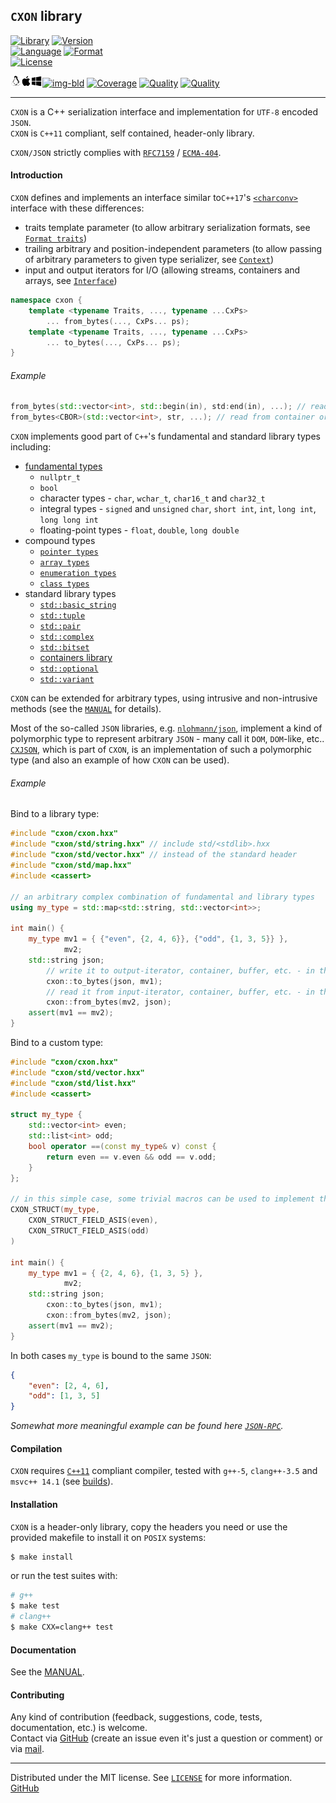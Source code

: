 ## `CXON` library

[![Library][img-lib]](https://github.com/oknenavin/cxon)
[![Version][img-ver]](https://github.com/oknenavin/cxon/releases)  
[![Language][img-lng]](https://isocpp.org/wiki/faq/cpp11)
[![Format][img-fmt]](http://json.org)  
[![License][img-lic]](LICENSE)

[![Build][img-lnx]![img-osx]![img-win]![img-bld]](https://travis-ci.org/oknenavin/cxon)
[![Coverage][img-cov]](https://codecov.io/gh/oknenavin/cxon)
[![Quality][img-cod]](https://www.codacy.com/app/oknenavin/cxon?utm_source=github.com&amp;utm_medium=referral&amp;utm_content=oknenavin/cxon&amp;utm_campaign=Badge_Grade)
[![Quality][img-lgtm-qual]](https://lgtm.com/projects/g/oknenavin/cxon/context:cpp)
<!--[![Alerts][img-lgtm-alrt]](https://lgtm.com/projects/g/oknenavin/cxon/alerts/)-->

--------------------------------------------------------------------------------


`CXON` is a C++ serialization interface and implementation for `UTF-8` encoded `JSON`.  
`CXON` is `C++11` compliant, self contained, header-only library.  

`CXON/JSON` strictly complies with [`RFC7159`][RFC7159] / [`ECMA-404`][ECMA-404].

#### Introduction

`CXON` defines and implements an interface similar to`C++17`'s [`<charconv>`][std-charconv]
interface with these differences:

- traits template parameter (to allow arbitrary serialization formats, see
  [`Format traits`](src/cxon/README.md#format-traits))
- trailing arbitrary and position-independent parameters (to allow passing of arbitrary
  parameters to given type serializer, see [`Context`](src/cxon/README.md#context))
- input and output iterators for I/O (allowing streams, containers and arrays,
  see [`Interface`](src/cxon/README.md#interface))

```c++
namespace cxon {
    template <typename Traits, ..., typename ...CxPs>
        ... from_bytes(..., CxPs... ps);
    template <typename Traits, ..., typename ...CxPs>
        ... to_bytes(..., CxPs... ps);
}
```

###### Example

``` c++
from_bytes(std::vector<int>, std::begin(in), std:end(in), ...); // read from iterator (default format `JSON`)
from_bytes<CBOR>(std::vector<int>, str, ...); // read from container or array (format `CBOR`)
```

`CXON` implements good part of `C++`'s fundamental and standard library types including:

- [fundamental types][cpp-fund-types]
    - `nullptr_t`
    - `bool`
    - character types - `char`, `wchar_t`, `char16_t` and `char32_t`
    - integral types - `signed` and `unsigned` `char`, `short int`, `int`, `long int`,
	  `long long int`
    - floating-point types - `float`, `double`, `long double`
- compound types
  - [`pointer types`][cpp-ptr]
  - [`array types`][cpp-arr]
  - [`enumeration types`][cpp-enum]
  - [`class types`][cpp-class]
- standard library types
    - [`std::basic_string`][std-bstr]
    - [`std::tuple`][std-tuple]
    - [`std::pair`][std-pair]
    - [`std::complex`][std-complex]
    - [`std::bitset`][std-bitset]
    - [containers library][std-container]
    - [`std::optional`][std-opt]
    - [`std::variant`][std-var]

`CXON` can be extended for arbitrary types, using intrusive and non-intrusive methods
(see the [`MANUAL`](src/cxon/README.md#implementation-bridge) for details).

Most of the so-called `JSON` libraries, e.g. [`nlohmann/json`](https://github.com/nlohmann/json),
implement a kind of polymorphic type to represent arbitrary `JSON` - many call it `DOM`, `DOM`-like, etc..
[`CXJSON`](src/cxon/cxjson/README.md), which is part of `CXON`, is an implementation of such a
polymorphic type (and also an example of how `CXON` can be used).


###### Example

Bind to a library type:

``` c++
#include "cxon/cxon.hxx"
#include "cxon/std/string.hxx" // include std/<stdlib>.hxx
#include "cxon/std/vector.hxx" // instead of the standard header
#include "cxon/std/map.hxx"
#include <cassert>

// an arbitrary complex combination of fundamental and library types
using my_type = std::map<std::string, std::vector<int>>;

int main() {
    my_type mv1 = { {"even", {2, 4, 6}}, {"odd", {1, 3, 5}} },
            mv2;
    std::string json;
        // write it to output-iterator, container, buffer, etc. - in this case, std::string
        cxon::to_bytes(json, mv1);
        // read it from input-iterator, container, buffer, etc. - in this case, std::string
        cxon::from_bytes(mv2, json);
    assert(mv1 == mv2);
}
```

Bind to a custom type:

``` c++
#include "cxon/cxon.hxx"
#include "cxon/std/vector.hxx"
#include "cxon/std/list.hxx"
#include <cassert>

struct my_type {
    std::vector<int> even;
    std::list<int> odd;
    bool operator ==(const my_type& v) const {
        return even == v.even && odd == v.odd;
    }
};

// in this simple case, some trivial macros can be used to implement the type for CXON
CXON_STRUCT(my_type,
    CXON_STRUCT_FIELD_ASIS(even),
    CXON_STRUCT_FIELD_ASIS(odd)
)

int main() {
    my_type mv1 = { {2, 4, 6}, {1, 3, 5} },
            mv2;
    std::string json;
        cxon::to_bytes(json, mv1);
        cxon::from_bytes(mv2, json);
    assert(mv1 == mv2);
}
```

In both cases `my_type` is bound to the same `JSON`:

``` json
{
    "even": [2, 4, 6],
    "odd": [1, 3, 5]
}
```

*Somewhat more meaningful example can be found here [`JSON-RPC`](src/cxon/README.md#example-json-rpc).*

#### Compilation

`CXON` requires [`C++11`][cpp-comp-support] compliant compiler, tested with `g++-5`,
`clang++-3.5` and `msvc++ 14.1` (see [builds](https://travis-ci.org/oknenavin/cxon)).

#### Installation

`CXON` is a header-only library, copy the headers you need or use
the provided makefile to install it on `POSIX` systems:

``` bash
$ make install
```

or run the test suites with:

``` bash
# g++
$ make test
# clang++
$ make CXX=clang++ test
```

#### Documentation

See the [MANUAL](doc/README.md).

#### Contributing

Any kind of contribution (feedback, suggestions, code, tests, documentation, etc.) is welcome.  
Contact via [GitHub][GitHub] (create an issue even it's just a question or comment) or
via [mail](mailto:oknenavin@outlook.com).


-------------------------------------------------------------------------------
Distributed under the MIT license. See [`LICENSE`](LICENSE) for more information.  
[GitHub][GitHub]  


<!-- links -->
[img-lib]: https://img.shields.io/badge/lib-CXON-608060.svg?style=plastic
[img-ver]: https://img.shields.io/github/release/oknenavin/cxon.svg?style=plastic&color=608060
[img-lng]: https://img.shields.io/badge/language-C++11/17-608060.svg?style=plastic&logo=C%2B%2B
[img-fmt]: https://img.shields.io/badge/language-JSON-608060.svg?style=plastic&logo=JSON
[img-lic]: https://img.shields.io/badge/license-MIT-608060.svg?style=plastic
[img-lnx]: .rc/linux.png
[img-osx]: .rc/osx.png
[img-win]: .rc/windows.png
[img-bld]: https://travis-ci.org/oknenavin/cxon.svg?branch=master
[img-cov]: https://codecov.io/gh/oknenavin/cxon/branch/master/graph/badge.svg
[img-cod]: https://api.codacy.com/project/badge/Grade/503ff2e908b745ba9dfeba2b50ec2201
[img-lgtm-qual]: https://img.shields.io/lgtm/grade/cpp/g/oknenavin/cxon.svg?logo=lgtm&logoWidth=18
[img-lgtm-alrt]: https://img.shields.io/lgtm/alerts/g/oknenavin/cxon.svg?logo=lgtm&logoWidth=18
[RFC7159]: https://www.ietf.org/rfc/rfc7159.txt
[ECMA-404]: http://www.ecma-international.org/publications/files/ECMA-ST/ECMA-404.pdf
[GitHub]: https://github.com/oknenavin/cxon
[std-charconv]: https://en.cppreference.com/mwiki/index.php?title=cpp/header/charconv&oldid=105120
[cpp-comp-support]: https://en.cppreference.com/mwiki/index.php?title=cpp/compiler_support&oldid=108771
[cpp-fund-types]: https://en.cppreference.com/mwiki/index.php?title=cpp/language/types&oldid=108124
[cpp-ptr]: https://en.cppreference.com/mwiki/index.php?title=cpp/language/pointer&oldid=109738
[cpp-arr]: https://en.cppreference.com/mwiki/index.php?title=cpp/language/array&oldid=111607
[cpp-enum]: https://en.cppreference.com/mwiki/index.php?title=cpp/language/enum&oldid=111809
[cpp-class]: https://en.cppreference.com/mwiki/index.php?title=cpp/language/class&oldid=101735
[std-complex]: https://en.cppreference.com/mwiki/index.php?title=cpp/numeric/complex&oldid=103532
[std-bitset]: https://en.cppreference.com/mwiki/index.php?title=cpp/utility/bitset&oldid=103231
[std-bstr]: https://en.cppreference.com/mwiki/index.php?title=cpp/string/basic_string&oldid=107637
[std-tuple]: https://en.cppreference.com/mwiki/index.php?title=cpp/utility/tuple&oldid=108562
[std-pair]: https://en.cppreference.com/mwiki/index.php?title=cpp/utility/pair&oldid=92191
[std-container]: https://en.cppreference.com/mwiki/index.php?title=cpp/container&oldid=105942
[std-opt]: https://en.cppreference.com/mwiki/index.php?title=cpp/utility/optional&oldid=110327
[std-var]: https://en.cppreference.com/mwiki/index.php?title=cpp/utility/variant&oldid=109919
